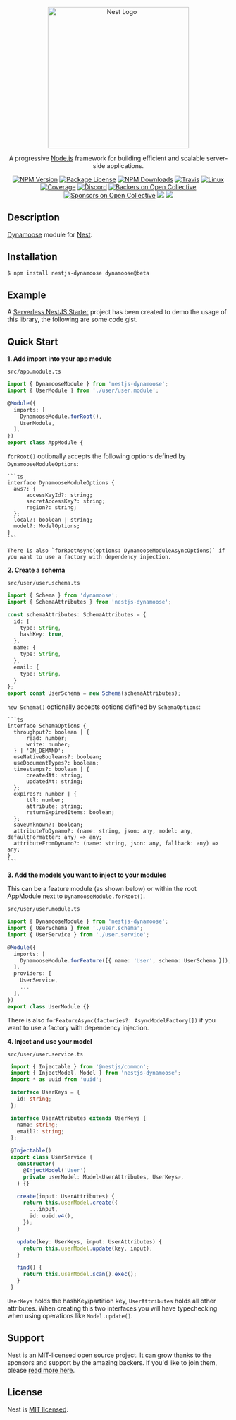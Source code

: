 <p align="center">
  <a href="http://nestjs.com/" target="blank"><img src="https://nestjs.com/img/logo_text.svg" width="320" alt="Nest Logo" /></a>
</p>

[travis-image]: https://api.travis-ci.org/nestjs/nest.svg?branch=master
[travis-url]: https://travis-ci.org/nestjs/nest
[linux-image]: https://img.shields.io/travis/nestjs/nest/master.svg?label=linux
[linux-url]: https://travis-ci.org/nestjs/nest

  <p align="center">A progressive <a href="http://nodejs.org" target="blank">Node.js</a> framework for building efficient and scalable server-side applications.</p>
    <p align="center">
<a href="https://www.npmjs.com/~nestjscore"><img src="https://img.shields.io/npm/v/@nestjs/core.svg" alt="NPM Version" /></a>
<a href="https://www.npmjs.com/~nestjscore"><img src="https://img.shields.io/npm/l/@nestjs/core.svg" alt="Package License" /></a>
<a href="https://www.npmjs.com/~nestjscore"><img src="https://img.shields.io/npm/dm/@nestjs/core.svg" alt="NPM Downloads" /></a>
<a href="https://travis-ci.org/nestjs/nest"><img src="https://api.travis-ci.org/nestjs/nest.svg?branch=master" alt="Travis" /></a>
<a href="https://travis-ci.org/nestjs/nest"><img src="https://img.shields.io/travis/nestjs/nest/master.svg?label=linux" alt="Linux" /></a>
<a href="https://coveralls.io/github/nestjs/nest?branch=master"><img src="https://coveralls.io/repos/github/nestjs/nest/badge.svg?branch=master#5" alt="Coverage" /></a>
<a href="https://discord.gg/G7Qnnhy" target="_blank"><img src="https://img.shields.io/badge/discord-online-brightgreen.svg" alt="Discord"/></a>
<a href="https://opencollective.com/nest#backer"><img src="https://opencollective.com/nest/backers/badge.svg" alt="Backers on Open Collective" /></a>
<a href="https://opencollective.com/nest#sponsor"><img src="https://opencollective.com/nest/sponsors/badge.svg" alt="Sponsors on Open Collective" /></a>
  <a href="https://paypal.me/kamilmysliwiec"><img src="https://img.shields.io/badge/Donate-PayPal-dc3d53.svg"/></a>
  <a href="https://twitter.com/nestframework"><img src="https://img.shields.io/twitter/follow/nestframework.svg?style=social&label=Follow"></a>
</p>
  <!--[![Backers on Open Collective](https://opencollective.com/nest/backers/badge.svg)](https://opencollective.com/nest#backer)
  [![Sponsors on Open Collective](https://opencollective.com/nest/sponsors/badge.svg)](https://opencollective.com/nest#sponsor)-->

## Description

[Dynamoose](https://dynamoosejs.com/) module for [Nest](https://github.com/nestjs/nest).

## Installation

```bash
$ npm install nestjs-dynamoose dynamoose@beta
```

## Example
A [Serverless NestJS Starter](https://github.com/hardyscc/aws-nestjs-starter) project has been created to demo the usage of this library, the following are some code gist.

## Quick Start

**1. Add import into your app module**

   `src/app.module.ts`
   ```ts
   import { DynamooseModule } from 'nestjs-dynamoose';
   import { UserModule } from './user/user.module';

   @Module({
     imports: [
       DynamooseModule.forRoot(),
       UserModule,
     ],
   })
   export class AppModule {
   ```
   
   `forRoot()` optionally accepts the following options defined by `DynamooseModuleOptions`:

    ```ts
    interface DynamooseModuleOptions {
      aws?: {
          accessKeyId?: string;
          secretAccessKey?: string;
          region?: string;
      };
      local?: boolean | string;
      model?: ModelOptions;
    }
    ```
    
    There is also `forRootAsync(options: DynamooseModuleAsyncOptions)` if you want to use a factory with dependency injection.
  
**2. Create a schema**

   `src/user/user.schema.ts`
   ```ts
   import { Schema } from 'dynamoose';
   import { SchemaAttributes } from 'nestjs-dynamoose';

   const schemaAttributes: SchemaAttributes = {
     id: {
       type: String,
       hashKey: true,
     },
     name: {
       type: String,
     },
     email: {
       type: String,
     }
   };
   export const UserSchema = new Schema(schemaAttributes);
   ```
   
   `new Schema()` optionally accepts options defined by `SchemaOptions`:
   
    ```ts
    interface SchemaOptions {
      throughput?: boolean | {
          read: number;
          write: number;
      } | 'ON_DEMAND';
      useNativeBooleans?: boolean;
      useDocumentTypes?: boolean;
      timestamps?: boolean | {
          createdAt: string;
          updatedAt: string;
      };
      expires?: number | {
          ttl: number;
          attribute: string;
          returnExpiredItems: boolean;
      };
      saveUnknown?: boolean;
      attributeToDynamo?: (name: string, json: any, model: any, defaultFormatter: any) => any;
      attributeFromDynamo?: (name: string, json: any, fallback: any) => any;
    }
    ```
    
**3. Add the models you want to inject to your modules**

   This can be a feature module (as shown below) or within the root AppModule next to `DynamooseModule.forRoot()`.

   `src/user/user.module.ts`
   ```ts
   import { DynamooseModule } from 'nestjs-dynamoose';
   import { UserSchema } from './user.schema';
   import { UserService } from './user.service';

   @Module({
     imports: [
       DynamooseModule.forFeature([{ name: 'User', schema: UserSchema }]),
     ],
     providers: [
       UserService,
       ...
     ],
   })
   export class UserModule {}
   ```
   
   There is also `forFeatureAsync(factories?: AsyncModelFactory[])` if you want to use a factory with dependency injection.

**4. Inject and use your model**

   `src/user/user.service.ts`
   ```ts
    import { Injectable } from '@nestjs/common';
    import { InjectModel, Model } from 'nestjs-dynamoose';
    import * as uuid from 'uuid';

    interface UserKeys = {
      id: string;
    };

    interface UserAttributes extends UserKeys {
      name: string;
      email?: string;
    };

    @Injectable()
    export class UserService {
      constructor(
        @InjectModel('User')
        private userModel: Model<UserAttributes, UserKeys>,
      ) {}

      create(input: UserAttributes) {
        return this.userModel.create({
          ...input,
          id: uuid.v4(),
        });
      }

      update(key: UserKeys, input: UserAttributes) {
        return this.userModel.update(key, input);
      }

      find() {
        return this.userModel.scan().exec();
      }
    }
   ```
   
   `UserKeys` holds the hashKey/partition key, `UserAttributes` holds all other attributes. When creating this two interfaces you will have typechecking when using operations like `Model.update()`.

## Support

Nest is an MIT-licensed open source project. It can grow thanks to the sponsors and support by the amazing backers. If you'd like to join them, please [read more here](https://docs.nestjs.com/support).

## License

Nest is [MIT licensed](LICENSE).
